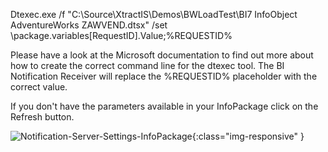 
Dtexec.exe /f "C:\Source\XtractIS\Demos\BWLoadTest\BI7 InfoObject AdventureWorks ZAWVEND.dtsx" /set \package.variables[RequestID].Value;%REQUESTID%

Please have a look at the Microsoft documentation to find out more about how to create the correct command line for the dtexec tool. The BI Notification Receiver will replace the %REQUESTID% placeholder with the correct value.

If you don't have the parameters available in your InfoPackage click on the Refresh button.

![Notification-Server-Settings-InfoPackage](/img/content/Notification-Server-Settings-InfoPackage.png){:class="img-responsive" }